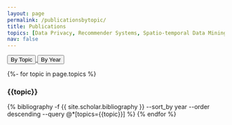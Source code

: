 ```yaml
---
layout: page
permalink: /publicationsbytopic/
title: Publications
topics: [Data Privacy, Recommender Systems, Spatio-temporal Data Mining, Misc]
nav: false
---
```

<!-- _pages/publications.md -->

<p>
<a href="/publicationsbytopic/">
<button type="button" class="btn waves-effect waves-light" style="outline:none">By Topic</button>
</a> 
<a href="/publicationsbyyear/">
<button type="button" class="btn waves-effect waves-light" style="outline:none">By Year</button>
</a>
</p>

<div class="publications">
{%- for topic in page.topics %}
  <h3 class="pubyear">{{topic}}</h3>
  {% bibliography -f {{ site.scholar.bibliography }} --sort_by year --order descending --query @*[topics={{topic}}] %}
{% endfor %}
</div>